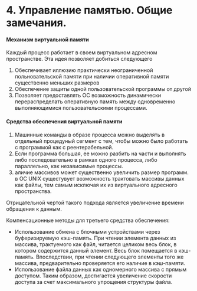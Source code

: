 # 4. Управление памятью. Общие замечания.

#### Механизм виртуальной памяти

Каждый процесс работает в своем виртуальном адресном пространстве. Эта идея позволяет добиться следующего

1. Обеспечивает иллюзию практически неограниченной польновательской памяти при наличии оперативной памяти существенно меньших размеров
2. Обеспечение защиты одной пользовательской программы от другой
3. Позволяет предоставлять ОС возможность динамически перераспределать оперативную память между одновременно выполняющимися пользовательскими процессами.&#x20;

#### Средства обеспечения виртуальной памяти

1. Машинные команды в образе процесса можно выделять в отдельный процедуный сегмент с тем, чтобы можно было работать с программой как с реентерабельной.&#x20;
2. Если программа большая, ее можно разбить на части и выполнять либо последовательно в рамках одного процесса, либо параллельно, как независимые процессы.
3. аличие массивов может существенно увеличить размер программ. в ОС UNIX сущестувует возможность трактовать массивы данных как файлы, тем самым исключая их из виртуального адресного пространства.&#x20;

Отрицательной чертой такого подхода является увеличение времени обращения к данным.

Компенсационные методы для третьего средства обеспечения:

* Использование обмена с блочными устройствами через буферизируемую кэш-память. При чтении элемента данных из массива, трактуемого как файл, читается целиком весь блок, в котором содержится данный элемент. Весь блок помещается в кэш-память. Впоследствии, при чтении следующего элементы того же массива, предварительно проверяется его наличие в кэш-памяти.&#x20;
* Использование файла данных как одномерного массива с прямым доступом. Таким образом, достигается увеличение скорости доступа за счет максимального упрощения структуры файла.&#x20;
